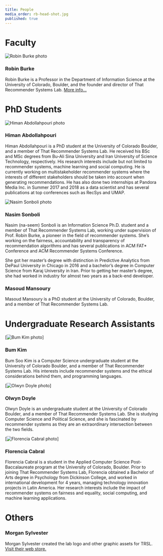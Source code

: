 ```yaml
---
title: People
media_order: rb-head-shot.jpg
published: true
---
```


# Faculty

![Robin Burke photo](rb-head-shot.jpg?resize=120,150&classes=left)
### Robin Burke
Robin Burke is a Professor in the Department of Information Science at the University of Colorado, Boulder, and the founder and director of That Recommender Systems Lab. [More info...](burke)

# PhD Students

![Himan Abdollahpouri photo](Himan.jpg?resize=120,150&classes=left)
### Himan Abdollahpouri
Himan Abdollahpouri is a PhD student at the University of Colorado Boulder, and a member of That Recommender Systems Lab. He received his BSc and MSc degrees from Bu-Ali Sina University and Iran University of Science Technology, respectively. His research interests include but not limited to recommender systems, machine learning and social computing. He is currently working on multistakeholder recommender systems where the interests of different stakeholders should be taken into account when generating recommendations. He has also done two internships at Pandora Media Inc. in Summer 2017 and 2018 as a data scientist and has several publications at top conferences such as RecSys and UMAP. 


![Nasim Sonboli photo](Nasim.jpeg?resize=120,150&classes=left)

### Nasim Sonboli
Nasim (na-seem) Sonboli is an Information Science Ph.D. student and a member of That Recommender Systems Lab, working under supervision of Prof. Robin Burke, a pioneer in the field of recommender systems. She’s working on the fairness, accountability and transparency of recommendation algorithms and has several publications in ACM FAT* Conference and ACM Recommender Systems Conference.

She got her master’s degree with distinction in Predictive Analytics from DePaul University in Chicago in 2016 and a bachelor’s degree in Computer Science from Karaj University in Iran. Prior to getting her master’s degree, she had worked in industry for almost two years as a back-end developer.


### Masoud Mansoury
Masoud Mansoury is a PhD student at the University of Colorado, Boulder, and a member of That Recommender Systems Lab.

# Undergraduate Research Assistants

[![Bum Kim photo](Bum.jpg?resize=120,150&classes=left)]
### Bum Kim
Bum Soo Kim is a Computer Science undergraduate student at the University of Colorado Boulder, and a member of That Recommender Systems Lab. His interests include recommender systems and the ethical considerations behind them, and programming languages.


[![Olwyn Doyle photo](Olwyn_.JPG?resize=120,150&classes=left)]
### Olwyn Doyle
Olwyn Doyle is an undergraduate student at the University of Colorado Boulder, and a member of That Recommender Systems Lab. She is studying Computer Science and Political Science, and she is fascinated by recommender systems as they are an extraordinary intersection between the two fields.


[![Florencia Cabral photo](Florencia.jpeg?resize=120,150&classes=left)]
### Florencia Cabral
Florencia Cabral is a student in the Applied Computer Science Post-Baccalaureate program at the University of Colorado, Boulder. Prior to joining That Recommender Systems Lab, Florencia obtained a Bachelor of Arts degree in Psychology from Dickinson College, and worked in international development for 4 years, managing technology innovation projects in Latin America. Her research interests include the impact of recommender systems on fairness and equality, social computing, and machine learning applications.


<!-- # Affiliates -->

[comment]: # (Possibly Bamshad and John here. And also Weiwen. )

# Others

### Morgan Sylvester
Morgan Sylvester created the lab logo and other graphic assets for TRSL. [Visit their web store.](https://www.etsy.com/es/shop/Morexpression)